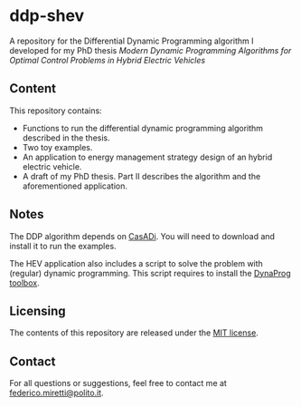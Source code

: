 # ddp-shev

A repository for the Differential Dynamic Programming algorithm I developed for my PhD thesis
*Modern Dynamic Programming Algorithms for Optimal Control Problems in Hybrid Electric Vehicles*

## Content
This repository contains:
- Functions to run the differential dynamic programming algorithm described in the thesis.
- Two toy examples.
- An application to energy management strategy design of an hybrid electric vehicle.
- A draft of my PhD thesis. Part II describes the algorithm and the aforementioned application.

## Notes
The DDP algorithm depends on [CasADi](https://web.casadi.org/get/). You will need to download and install it to run the examples.

The HEV application also includes a script to solve the problem with (regular) dynamic programming. This script requires to install the [DynaProg toolbox](https://www.mathworks.com/matlabcentral/fileexchange/84260-dynaprog).

## Licensing
The contents of this repository are released under the [MIT license](LICENSE.md).

## Contact
For all questions or suggestions, feel free to contact me at federico.miretti@polito.it.
